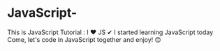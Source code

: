 # JavaScript-
This is JavaScript Tutorial : I  ❤ JS ✔ I started learning JavaScript today Come, let's code in JavaScript together and enjoy! 😊
